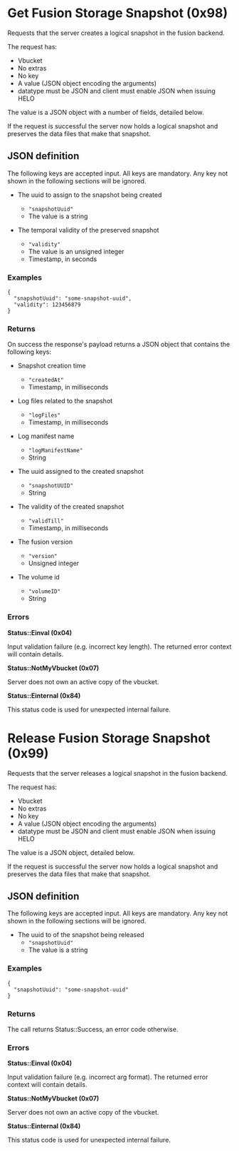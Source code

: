 # Get Fusion Storage Snapshot (0x98)

Requests that the server creates a logical snapshot in the fusion backend.

The request has:
* Vbucket
* No extras
* No key
* A value (JSON object encoding the arguments)
* datatype must be JSON and client must enable JSON when issuing HELO

The value is a JSON object with a number of fields, detailed below.

If the request is successful the server now holds a logical snapshot and
preserves the data files that make that snapshot.

## JSON definition

The following keys are accepted input. All keys are mandatory.
Any key not shown in the following sections will be ignored.

* The uuid to assign to the snapshot being created
  * `"snapshotUuid"`
  * The value is a string

* The temporal validity of the preserved snapshot
  * `"validity"`
  * The value is an unsigned integer
  * Timestamp, in seconds

### Examples

```
{
  "snapshotUuid": "some-snapshot-uuid",
  "validity": 123456879
}
```

### Returns

On success the response's payload returns a JSON object that contains the
following keys:

* Snapshot creation time
  * `"createdAt"`
  * Timestamp, in milliseconds

* Log files related to the snapshot
  * `"logFiles"`
  * Timestamp, in milliseconds

* Log manifest name
  * `"logManifestName"`
  * String

* The uuid assigned to the created snapshot
  * `"snapshotUUID"`
  * String

* The validity of the created snapshot
  * `"validTill"`
  * Timestamp, in milliseconds

* The fusion version
  * `"version"`
  * Unsigned integer

* The volume id
  * `"volumeID"`
  * String

### Errors

**Status::Einval (0x04)**

Input validation failure (e.g. incorrect key length). The returned error context
will contain details.

**Status::NotMyVbucket (0x07)**

Server does not own an active copy of the vbucket.

**Status::Einternal (0x84)**

This status code is used for unexpected internal failure.


# Release Fusion Storage Snapshot (0x99)

Requests that the server releases a logical snapshot in the fusion backend.

The request has:
* Vbucket
* No extras
* No key
* A value (JSON object encoding the arguments)
* datatype must be JSON and client must enable JSON when issuing HELO

The value is a JSON object, detailed below.

If the request is successful the server now holds a logical snapshot and
preserves the data files that make that snapshot.

## JSON definition

The following keys are accepted input. All keys are mandatory.
Any key not shown in the following sections will be ignored.

* The uuid to of the snapshot being released
  * `"snapshotUuid"`
  * The value is a string

### Examples

```
{
  "snapshotUuid": "some-snapshot-uuid"
}
```

### Returns

The call returns Status::Success, an error code otherwise.

### Errors

**Status::Einval (0x04)**

Input validation failure (e.g. incorrect arg format). The returned error context
will contain details.

**Status::NotMyVbucket (0x07)**

Server does not own an active copy of the vbucket.

**Status::Einternal (0x84)**

This status code is used for unexpected internal failure.
